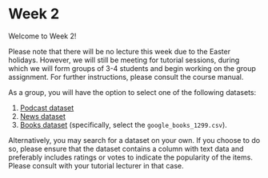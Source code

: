 # Week 2

Welcome to Week 2!

Please note that there will be no lecture this week due to the Easter holidays. However, we will still be meeting for tutorial sessions, during which we will form groups of 3-4 students and begin working on the group assignment. For further instructions, please consult the course manual.

As a group, you will have the option to select one of the following datasets:

1. [Podcast dataset](https://www.kaggle.com/datasets/roman6335/13000-itunes-podcasts-april-2018)
2. [News dataset](https://www.kaggle.com/datasets/szymonjanowski/internet-articles-data-with-users-engagement?select=articles_data.csv)
3. [Books dataset](https://www.kaggle.com/bilalyussef/google-books-dataset?select=google_books_1299.csv) (specifically, select the `google_books_1299.csv`).

Alternatively, you may search for a dataset on your own. If you choose to do so, please ensure that the dataset contains a column with text data and preferably includes ratings or votes to indicate the popularity of the items. Please consult with your tutorial lecturer in that case. 